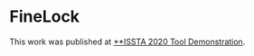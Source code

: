 # FineLock

This work was published at [**ISSTA 2020 Tool Demonstration](https://conf.researchr.org/track/issta-2020/issta-2020-tool-demonstration).
